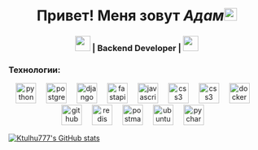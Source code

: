<h1 align='center'><b> Привет! Меня зовут <i>Адам</i></b><img src="https://media.giphy.com/media/hvRJCLFzcasrR4ia7z/giphy.gif" width="25px"></h1>

<div align="center">
<h3><img src="https://media.giphy.com/media/WUlplcMpOCEmTGBtBW/giphy.gif" width="30"> | Backend Developer | <img src="https://media.giphy.com/media/WUlplcMpOCEmTGBtBW/giphy.gif" width="30"></h3>
</div>

<h3><b>Технологии</b>:</h3>
<div align="center">
  <img src="https://skillicons.dev/icons?i=py" height="40" alt="python logo" title="Python" />
  <img width="12" />
  <img src="https://skillicons.dev/icons?i=postgres" height="40" alt="postgresql logo" title="PostgreSQL" />
  <img width="12" />
  <img src="https://skillicons.dev/icons?i=django" height="40" alt="django logo" title="Django" />
  <img width="12" />
  <img src="https://skillicons.dev/icons?i=fastapi" height="40" alt="fastapi logo" title="FastAPI" />
  <img width="12" />
  <img src="https://skillicons.dev/icons?i=javascript" height="40" alt="javascript logo" title="JS" />
  <img width="12" />
  <img src="https://skillicons.dev/icons?i=html" height="40" alt="css3 logo" title="HTML" />
  <img width="12" />
  <img src="https://skillicons.dev/icons?i=css" height="40" alt="css3 logo" title="CSS" />
  <img width="12" />
  <img src="https://skillicons.dev/icons?i=docker" height="40" alt="docker logo" title="Docker" />
  <img width="12" />
  <img src="https://skillicons.dev/icons?i=github" height="40" alt="github logo" title="Github" />
  <img width="12" />
  <img src="https://skillicons.dev/icons?i=redis" height="40" alt="redis logo" title="Redis" />
  <img width="12" />
  <img src="https://skillicons.dev/icons?i=postman" height="40" alt="postman logo" title="Postman" />
  <img width="12" />
  <img src="https://skillicons.dev/icons?i=ubuntu" height="40" alt="ubuntu logo" title="Ubuntu" />
  <img width="12" />
  <img src="https://skillicons.dev/icons?i=pycharm" height="40" alt="pycharm logo" title="Pycharm" />
  <img width="12" />
</div>


<a href="http://www.github.com/Ktulhu777"><img src="https://github-readme-stats.vercel.app/api?username=Ktulhu777&show_icons=true&hide=&count_private=true&title_color=0891b2&text_color=ffffff&icon_color=0891b2&bg_color=1c1917&hide_border=true&show_icons=true" alt="Ktulhu777's GitHub stats" /></a>
